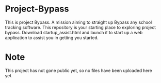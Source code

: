 # Project-Bypass
This is project Bypass. A mission aiming to straight up Bypass any school tracking software. This repository is your starting place to exploring project bypass. Download startup_assist.html and launch it to start up a web application to assist you in getting you started.

# Note
This project has not gone public yet, so no files have been uploaded here yet.
